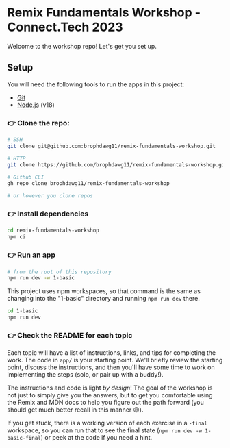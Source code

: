 # Remix Fundamentals Workshop - Connect.Tech 2023

Welcome to the workshop repo! Let's get you set up.

## Setup

You will need the following tools to run the apps in this project:

- [Git](https://git-scm.com/)
- [Node.js](https://nodejs.org/en) (v18)

### 👉 Clone the repo:

```sh
# SSH
git clone git@github.com:brophdawg11/remix-fundamentals-workshop.git

# HTTP
git clone https://github.com/brophdawg11/remix-fundamentals-workshop.git

# Github CLI
gh repo clone brophdawg11/remix-fundamentals-workshop

# or however you clone repos
```

### 👉 Install dependencies

```sh
cd remix-fundamentals-workshop
npm ci
```

### 👉 Run an app

```sh
# from the root of this repository
npm run dev -w 1-basic
```

This project uses npm workspaces, so that command is the same as changing into the "1-basic" directory and running `npm run dev` there.

```sh
cd 1-basic
npm run dev
```

### 👉 Check the README for each topic

Each topic will have a list of instructions, links, and tips for completing the work. The code in `app/` is your starting point. We'll briefly review the starting point, discuss the instructions, and then you'll have some time to work on implementing the steps (solo, or pair up with a buddy!).

The instructions and code is light _by design_! The goal of the workshop is not just to simply give you the answers, but to get you comfortable using the Remix and MDN docs to help you figure out the path forward (you should get much better recall in this manner 😉).

If you get stuck, there is a working version of each exercise in a `-final` workspace, so you can run that to see the final state (`npm run dev -w 1-basic-final`) or peek at the code if you need a hint.
